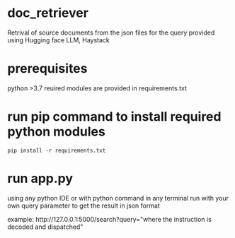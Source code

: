 # doc_retriever
Retrival of source documents from the json files for the query provided using Hugging face LLM, Haystack

# prerequisites
python >3.7
reuired modules are provided in requirements.txt

# run pip command to install required python modules
    pip install -r requirements.txt

# run app.py 
using any python IDE or with python command in any terminal
run with your own query parameter to get the result in json format
<p>example: http://127.0.0.1:5000/search?query="where the instruction is decoded and dispatched"</p>
